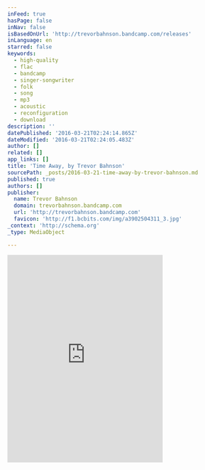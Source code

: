 ```yaml
---
inFeed: true
hasPage: false
inNav: false
isBasedOnUrl: 'http://trevorbahnson.bandcamp.com/releases'
inLanguage: en
starred: false
keywords:
  - high-quality
  - flac
  - bandcamp
  - singer-songwriter
  - folk
  - song
  - mp3
  - acoustic
  - reconfiguration
  - download
description: ''
datePublished: '2016-03-21T02:24:14.865Z'
dateModified: '2016-03-21T02:24:05.483Z'
author: []
related: []
app_links: []
title: 'Time Away, by Trevor Bahnson'
sourcePath: _posts/2016-03-21-time-away-by-trevor-bahnson.md
published: true
authors: []
publisher:
  name: Trevor Bahnson
  domain: trevorbahnson.bandcamp.com
  url: 'http://trevorbahnson.bandcamp.com'
  favicon: 'http://f1.bcbits.com/img/a3902504311_3.jpg'
_context: 'http://schema.org'
_type: MediaObject

---
```

<iframe src="http://cdn.embedly.com/widgets/media.html?src=https%3A%2F%2Fbandcamp.com%2FEmbeddedPlayer%2Fv%3D2%2Falbum%3D2974468260%2Fsize%3Dlarge%2Flinkcol%3D0084B4%2Fnotracklist%3Dtrue%2Ftwittercard%3Dtrue%2F&amp;src_secure=1&amp;url=http%3A%2F%2Ftrevorbahnson.bandcamp.com%2Freleases&amp;image=http%3A%2F%2Ff1.bcbits.com%2Fimg%2Fa3902504311_5.jpg&amp;key=b7d04c9b404c499eba89ee7072e1c4f7&amp;type=text%2Fhtml&amp;schema=bandcamp" width="350" height="467" scrolling="no" frameborder="0" allowfullscreen="allowfullscreen" style=""></iframe>